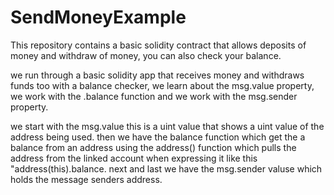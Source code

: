 # SendMoneyExample
This repository contains a basic solidity contract that allows deposits of money and withdraw of money, you can also check your balance.

we run through a basic solidity app that receives money and withdraws funds too with a balance checker, we learn about the msg.value property, we work with the .balance function and we work with the msg.sender property.

we start with the msg.value this is a uint value that shows a uint value of the address being used. then we have the balance function which get the a balance from an address using the address() function which pulls the address from the linked account when expressing it like this "address(this).balance. next and last we have the msg.sender valuse which holds the message senders address.

 
